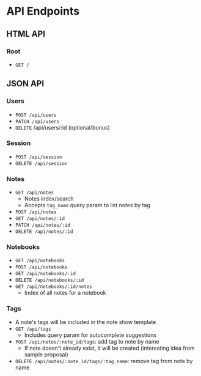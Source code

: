 # API Endpoints

## HTML API

### Root

- `GET /`

## JSON API

### Users

- `POST /api/users`
- `PATCH /api/users`
- `DELETE` /api/users/:id (optional/bonus)

### Session

- `POST /api/session`
- `DELETE /api/session`

### Notes

- `GET /api/notes`
  - Notes index/search
  - Accepts `tag_name` query param to list notes by tag
- `POST /api/notes`
- `GET /api/notes/:id`
- `PATCH /api/notes/:id`
- `DELETE /api/notes/:id`

### Notebooks

- `GET /api/notebooks`
- `POST /api/notebooks`
- `GET /api/notebooks/:id`
- `DELETE /api/notebooks/:id`
- `GET /api/notebooks/:id/notes`
  - Index of all notes for a notebook

### Tags

- A note's tags will be included in the note show template
- `GET /api/tags`
  - Includes query param for autocomplete suggestions
- `POST /api/notes/:note_id/tags`: add tag to note by name
  - If note doesn't already exist, it will be created (interesting idea from sample proposal)
- `DELETE /api/notes/:note_id/tags/:tag_name`: remove tag from note by
  name
